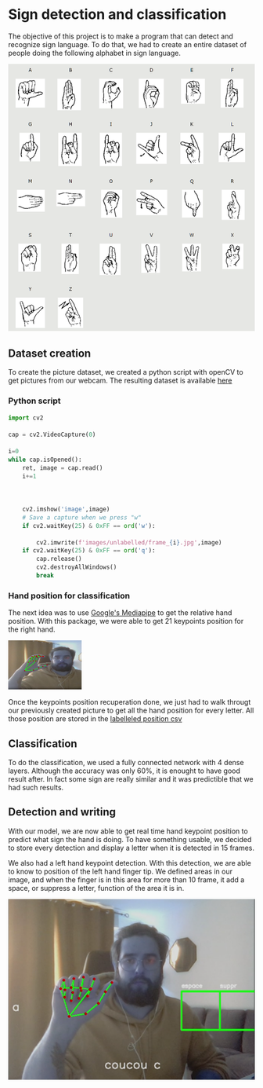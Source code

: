 # Sign detection and classification

The objective of this project is to make a program that can detect and recognize sign language. To do that, we had to create an entire dataset of people doing the following alphabet in sign language. 

![alphabet](pictures/alphabet.png)

## Dataset creation

To create the picture dataset, we created a python script with openCV to get pictures from our webcam. The resulting dataset is available [here](https://drive.google.com/drive/folders/1u8Hnd8CNCW26xyqQBYZprVFPRwkOzoWM?usp=sharing) 

### Python script

```python
import cv2

cap = cv2.VideoCapture(0) 

i=0
while cap.isOpened():
    ret, image = cap.read()
    i+=1

        

    cv2.imshow('image',image)
    # Save a capture when we press "w"
    if cv2.waitKey(25) & 0xFF == ord('w'):

        cv2.imwrite(f'images/unlabelled/frame_{i}.jpg',image)
    if cv2.waitKey(25) & 0xFF == ord('q'):
        cap.release()
        cv2.destroyAllWindows()
        break
```

### Hand position for classification

The next idea was to use [Google's Mediapipe](https://github.com/google/mediapipe) to get the relative hand position. With this package, we were able to get 21 keypoints position for the right hand.

<img src="pictures/hand.png" alt="Kitten"
	title="A cute kitten" width="150" height="100" />


Once the keypoints position recuperation done, we just had to walk througt our previously created picture to get all the hand position for every letter. All those position are stored in the [labelleled position csv](https://github.com/FurigaJulien/sign_detection_classification/blob/main/labellised_data.csv)

## Classification

To do the classification, we used a fully connected network with 4 dense layers. Although the accuracy was only 60%, it is enought to have good result after. In fact some sign are really similar and it was predictible that we had such results.

## Detection and writing

With our model, we are now able to get real time hand keypoint position to predict what sign the hand is doing. To have something usable, we decided to store every detection and display a letter when it is detected in 15 frames. 

We also had a left hand keypoint detection. With this detection, we are able to know to position of the left hand finger tip. We defined areas in our image, and when the finger is in this area for more than 10 frame, it add a space, or suppress a letter, function of the area it is in.

![keypoint](pictures/hand2.png)
